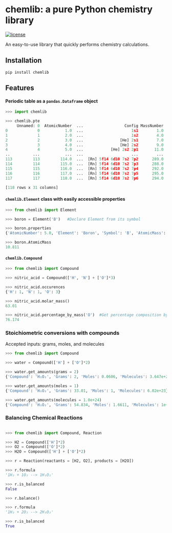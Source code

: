 # chemlib: a pure Python chemistry library

[![license](https://img.shields.io/github/license/mashape/apistatus.svg?maxAge=2592000)](https://github.com/harirakul/chemlib/blob/master/LICENSE.txt)

An easy-to-use library that quickly performs chemistry calculations.

## Installation
```
pip install chemlib
```

## Features

#### Periodic table as a ```pandas.Dataframe``` object

```python
>>> import chemlib

>>> chemlib.pte
     Unnamed: 0  AtomicNumber  ...                  Config MassNumber
0             0           1.0  ...                     1s1        1.0
1             1           2.0  ...                     1s2        4.0
2             2           3.0  ...                [He] 2s1        7.0
3             3           4.0  ...                [He] 2s2        9.0
4             4           5.0  ...            [He] 2s2 2p1       11.0
..          ...           ...  ...                     ...        ...
113         113         114.0  ...  [Rn] 5f14 6d10 7s2 7p2      289.0
114         114         115.0  ...  [Rn] 5f14 6d10 7s2 7p3      288.0
115         115         116.0  ...  [Rn] 5f14 6d10 7s2 7p4      292.0
116         116         117.0  ...  [Rn] 5f14 6d10 7s2 7p5      295.0
117         117         118.0  ...  [Rn] 5f14 6d10 7s2 7p6      294.0

[118 rows x 31 columns]
```

#### ```chemlib.Element``` class with easily accessible properties

```python
>>> from chemlib import Element

>>> boron = Element('B')   #Declare Element from its symbol

>>> boron.properties
{'AtomicNumber': 5.0, 'Element': 'Boron', 'Symbol': 'B', 'AtomicMass': 10.811, 'Neutrons': 6.0, 'Protons': 5.0, 'Electrons': 5.0, 'Period': 2.0, 'Group': 13.0, 'Phase': 'solid', 'Radioactive': False, 'Natural': True, 'Metal': False, 'Nonmetal': False, 'Metalloid': True, 'Type': 'Metalloid', 'AtomicRadius': '1.2', 'Electronegativity': 2.04, 'FirstIonization': '8.298', 'Density': '2.34', 'MeltingPoint': '2573.15', 'BoilingPoint': '4200', 'Isotopes': 6.0, 'Discoverer': 'Gay-Lussac', 'Year': '1808', 'SpecificHeat': '1.026', 'Shells': 2.0, 'Valence': 3.0, 'Config': '[He] 2s2 2p1', 'MassNumber': 11.0}

>>> boron.AtomicMass
10.811
```

#### ```chemlib.Compound``` 

```python
>>> from chemlib import Compound

>>> nitric_acid = Compound(['H', 'N'] + ['O']*3)

>>> nitric_acid.occurences
{'H': 1, 'N': 1, 'O': 3}

>>> nitric_acid.molar_mass()
63.01

>>> nitric_acid.percentage_by_mass('O')  #Get percentage composition by mass of a constituent element of choice
76.174

```

### Stoichiometric conversions with compounds
Accepted inputs: grams, moles, and molecules

```python
>>> from chemlib import Compound

>>> water = Compound(['H'] + ['O']*2)

>>> water.get_amounts(grams = 2)
{'Compound': 'H₁O₂', 'Grams': 2, 'Moles': 0.0606, 'Molecules': 3.647e+22}

>>> water.get_amounts(moles = 1)
{'Compound': 'H₁O₂', 'Grams': 33.01, 'Moles': 1, 'Molecules': 6.02e+23}

>>> water.get_amounts(molecules = 1.0e+24)
{'Compound': 'H₁O₂', 'Grams': 54.834, 'Moles': 1.6611, 'Molecules': 1e+24}

```

### Balancing Chemical Reactions

```python

>>> from chemlib import Compound, Reaction

>>> H2 = Compound(['H']*2)
>>> O2 = Compound(['O']*2)
>>> H2O = Compound(['H'] + ['O']*2)

>>> r = Reaction(reactants = [H2, O2], products = [H2O])

>>> r.formula
'1H₂ + 1O₂ --> 1H₁O₂'

>>> r.is_balanced
False

>>> r.balance()

>>> r.formula
'1H₂ + 2O₂ --> 2H₁O₂'

>>> r.is_balanced
True
```

